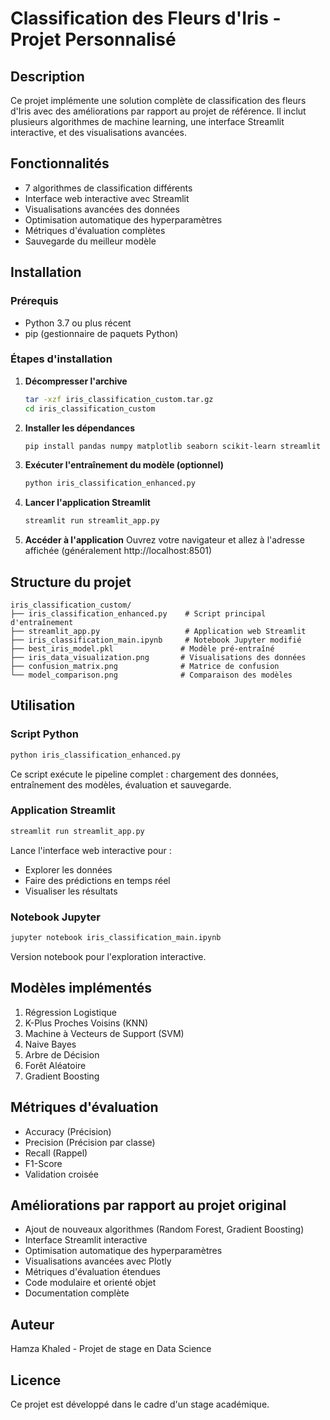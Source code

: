 # Classification des Fleurs d'Iris - Projet Personnalisé

## Description
Ce projet implémente une solution complète de classification des fleurs d'Iris avec des améliorations par rapport au projet de référence. Il inclut plusieurs algorithmes de machine learning, une interface Streamlit interactive, et des visualisations avancées.

## Fonctionnalités
- 7 algorithmes de classification différents
- Interface web interactive avec Streamlit
- Visualisations avancées des données
- Optimisation automatique des hyperparamètres
- Métriques d'évaluation complètes
- Sauvegarde du meilleur modèle

## Installation

### Prérequis
- Python 3.7 ou plus récent
- pip (gestionnaire de paquets Python)

### Étapes d'installation

1. **Décompresser l'archive**
   ```bash
   tar -xzf iris_classification_custom.tar.gz
   cd iris_classification_custom
   ```

2. **Installer les dépendances**
   ```bash
   pip install pandas numpy matplotlib seaborn scikit-learn streamlit plotly
   ```

3. **Exécuter l'entraînement du modèle (optionnel)**
   ```bash
   python iris_classification_enhanced.py
   ```

4. **Lancer l'application Streamlit**
   ```bash
   streamlit run streamlit_app.py
   ```

5. **Accéder à l'application**
   Ouvrez votre navigateur et allez à l'adresse affichée (généralement http://localhost:8501)

## Structure du projet

```
iris_classification_custom/
├── iris_classification_enhanced.py    # Script principal d'entraînement
├── streamlit_app.py                   # Application web Streamlit
├── iris_classification_main.ipynb     # Notebook Jupyter modifié
├── best_iris_model.pkl               # Modèle pré-entraîné
├── iris_data_visualization.png       # Visualisations des données
├── confusion_matrix.png              # Matrice de confusion
└── model_comparison.png              # Comparaison des modèles
```

## Utilisation

### Script Python
```bash
python iris_classification_enhanced.py
```
Ce script exécute le pipeline complet : chargement des données, entraînement des modèles, évaluation et sauvegarde.

### Application Streamlit
```bash
streamlit run streamlit_app.py
```
Lance l'interface web interactive pour :
- Explorer les données
- Faire des prédictions en temps réel
- Visualiser les résultats

### Notebook Jupyter
```bash
jupyter notebook iris_classification_main.ipynb
```
Version notebook pour l'exploration interactive.

## Modèles implémentés
1. Régression Logistique
2. K-Plus Proches Voisins (KNN)
3. Machine à Vecteurs de Support (SVM)
4. Naive Bayes
5. Arbre de Décision
6. Forêt Aléatoire
7. Gradient Boosting

## Métriques d'évaluation
- Accuracy (Précision)
- Precision (Précision par classe)
- Recall (Rappel)
- F1-Score
- Validation croisée

## Améliorations par rapport au projet original
- Ajout de nouveaux algorithmes (Random Forest, Gradient Boosting)
- Interface Streamlit interactive
- Optimisation automatique des hyperparamètres
- Visualisations avancées avec Plotly
- Métriques d'évaluation étendues
- Code modulaire et orienté objet
- Documentation complète

## Auteur
Hamza Khaled - Projet de stage en Data Science

## Licence
Ce projet est développé dans le cadre d'un stage académique.

